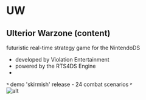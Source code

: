 # UW
## Ulterior Warzone  (content)
futuristic real-time strategy game for the NintendoDS
 - developed by Violation Entertainment
 - powered by the RTS4DS Engine
 - 
˂ demo 'skirmish' release - 24 combat scenarios ˃         
![alt](https://www.violationentertainment.com/img/g_uw/UW_100128.jpg "image")
